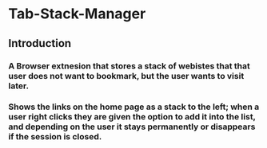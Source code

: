 # Tab-Stack-Manager

## Introduction
### **A Browser extnesion that stores a stack of webistes that that user does not want to bookmark, but the user wants to visit later.** 

### Shows the links on the home page as a stack to the left; when a user right clicks they are given the option to add it into the list, and depending on the user it stays permanently or disappears if the session is closed.
